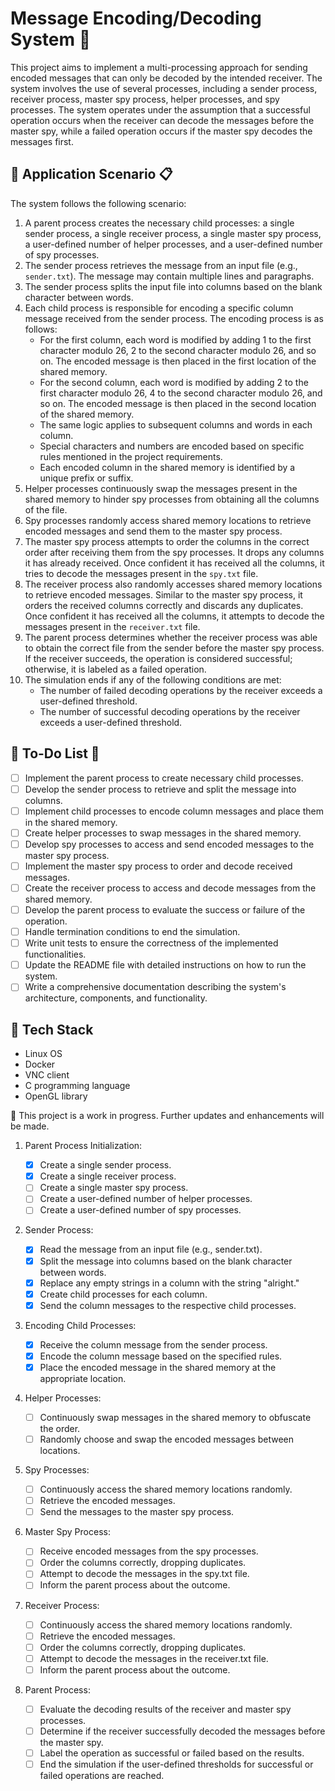 # Message Encoding/Decoding System :closed_lock_with_key:

This project aims to implement a multi-processing approach for sending encoded messages that can only be decoded by the intended receiver. The system involves the use of several processes, including a sender process, receiver process, master spy process, helper processes, and spy processes. The system operates under the assumption that a successful operation occurs when the receiver can decode the messages before the master spy, while a failed operation occurs if the master spy decodes the messages first.

## 🚀 Application Scenario :clipboard:

The system follows the following scenario:

1. A parent process creates the necessary child processes: a single sender process, a single receiver process, a single master spy process, a user-defined number of helper processes, and a user-defined number of spy processes.
2. The sender process retrieves the message from an input file (e.g., `sender.txt`). The message may contain multiple lines and paragraphs.
3. The sender process splits the input file into columns based on the blank character between words.
4. Each child process is responsible for encoding a specific column message received from the sender process. The encoding process is as follows:
   - For the first column, each word is modified by adding 1 to the first character modulo 26, 2 to the second character modulo 26, and so on. The encoded message is then placed in the first location of the shared memory.
   - For the second column, each word is modified by adding 2 to the first character modulo 26, 4 to the second character modulo 26, and so on. The encoded message is then placed in the second location of the shared memory.
   - The same logic applies to subsequent columns and words in each column.
   - Special characters and numbers are encoded based on specific rules mentioned in the project requirements.
   - Each encoded column in the shared memory is identified by a unique prefix or suffix.
5. Helper processes continuously swap the messages present in the shared memory to hinder spy processes from obtaining all the columns of the file.
6. Spy processes randomly access shared memory locations to retrieve encoded messages and send them to the master spy process.
7. The master spy process attempts to order the columns in the correct order after receiving them from the spy processes. It drops any columns it has already received. Once confident it has received all the columns, it tries to decode the messages present in the `spy.txt` file.
8. The receiver process also randomly accesses shared memory locations to retrieve encoded messages. Similar to the master spy process, it orders the received columns correctly and discards any duplicates. Once confident it has received all the columns, it attempts to decode the messages present in the `receiver.txt` file.
9. The parent process determines whether the receiver process was able to obtain the correct file from the sender before the master spy process. If the receiver succeeds, the operation is considered successful; otherwise, it is labeled as a failed operation.
10. The simulation ends if any of the following conditions are met:
    - The number of failed decoding operations by the receiver exceeds a user-defined threshold.
    - The number of successful decoding operations by the receiver exceeds a user-defined threshold.

## 📝 To-Do List :pencil:

- [ ] Implement the parent process to create necessary child processes.
- [ ] Develop the sender process to retrieve and split the message into columns.
- [ ] Implement child processes to encode column messages and place them in the shared memory.
- [ ] Create helper processes to swap messages in the shared memory.
- [ ] Develop spy processes to access and send encoded messages to the master spy process.
- [ ] Implement the master spy process to order and decode received messages.
- [ ] Create the receiver process to access and decode messages from the shared memory.
- [ ] Develop the parent process to evaluate the success or failure of the operation.
- [ ] Handle termination conditions to end the simulation.
- [ ] Write unit tests to ensure the correctness of the implemented functionalities.
- [ ] Update the README file with detailed instructions on how to run the system.
- [ ] Write a comprehensive documentation describing the system's architecture, components, and functionality.

## 🤖 Tech Stack

- Linux OS
- Docker
- VNC client
- C programming language
- OpenGL library

🚧 This project is a work in progress. Further updates and enhancements will be made.

1. Parent Process Initialization:

    - [x] Create a single sender process.
    - [x] Create a single receiver process.
    - [ ] Create a single master spy process.
    - [ ] Create a user-defined number of helper processes.
    - [ ] Create a user-defined number of spy processes.

2. Sender Process:

    - [x] Read the message from an input file (e.g., sender.txt).
    - [x] Split the message into columns based on the blank character between words.
    - [x] Replace any empty strings in a column with the string "alright."
    - [x] Create child processes for each column.
    - [x] Send the column messages to the respective child processes.

3. Encoding Child Processes:

    - [x] Receive the column message from the sender process.
    - [x] Encode the column message based on the specified rules.
    - [x] Place the encoded message in the shared memory at the appropriate location.

4. Helper Processes:

    - [ ] Continuously swap messages in the shared memory to obfuscate the order.
    - [ ] Randomly choose and swap the encoded messages between locations.

5. Spy Processes:

    - [ ] Continuously access the shared memory locations randomly.
    - [ ] Retrieve the encoded messages.
    - [ ] Send the messages to the master spy process.

6. Master Spy Process:

    - [ ] Receive encoded messages from the spy processes.
    - [ ] Order the columns correctly, dropping duplicates.
    - [ ] Attempt to decode the messages in the spy.txt file.
    - [ ] Inform the parent process about the outcome.

7. Receiver Process:

    - [ ] Continuously access the shared memory locations randomly.
    - [ ] Retrieve the encoded messages.
    - [ ] Order the columns correctly, dropping duplicates.
    - [ ] Attempt to decode the messages in the receiver.txt file.
    - [ ] Inform the parent process about the outcome.

8. Parent Process:

    - [ ] Evaluate the decoding results of the receiver and master spy processes.
    - [ ] Determine if the receiver successfully decoded the messages before the master spy.
    - [ ] Label the operation as successful or failed based on the results.
    - [ ] End the simulation if the user-defined thresholds for successful or failed operations are reached.
